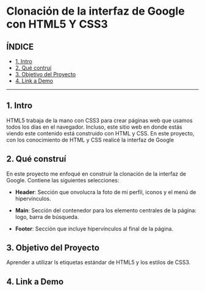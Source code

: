 # Clonación de la interfaz de Google con HTML5 Y CSS3

## **ÍNDICE**

* [1. Intro](#)
* [2. Qué contruí](#)
* [3. Objetivo del Proyecto](#)
* [4. Link a Demo](#)

****

## 1. Intro

HTML5 trabaja de la mano con CSS3 para crear páginas web que usamos todos los días en el navegador. Incluso, este sitio web en donde estás viendo este contenido está construido con HTML y CSS. En este proyecto, con los conocimiento de HTML y CSS realicé la interfaz de Google

## 2. Qué construí

En este proyecto me enfoqué en construir la clonación de la interfaz de Google. Contiene las siguientes selecciones:

* **Header**: Sección que onvolucra la foto de mi perfil, iconos y el menú de hipervínculos.

* **Main**: Sección del contenedor para los elemento centrales de la página: logo, barra de búsqueda.

* **Footer**: Sección que incluye hipervínculos al final de la página.

## 3. Objetivo del Proyecto

Aprender a utilizar ls etiquetas estándar de HTML5 y los estilos de CSS3.

## 4. Link a Demo
